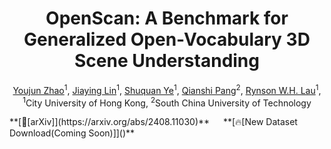 
<p align="center">

  <h1 align="center">OpenScan: A Benchmark for Generalized Open-Vocabulary 3D Scene Understanding</h1>
  <p align="center">
    <a href="https://youjunzhao.github.io/">Youjun Zhao</a><sup>1</sup>,
    <a href="https://jiaying.link/">Jiaying Lin</a><sup>1</sup>,
    <a href="https://shuquanye.com/">Shuquan Ye</a><sup>1</sup>, 
    <a href="https://people.inf.ethz.ch/pomarc/">Qianshi Pang</a><sup>2</sup>, 
    <a href="https://federicotombari.github.io/">Rynson W.H. Lau</a><sup>1</sup>,
    <br>
    <sup>1</sup>City University of Hong Kong, 
    <sup>2</sup>South China University of Technology
  </p>
  <div align="center"></div>
</p>
**[📄[arXiv]](https://arxiv.org/abs/2408.11030)** &emsp; **[🔥[New Dataset Download(Coming Soon)]]()**
